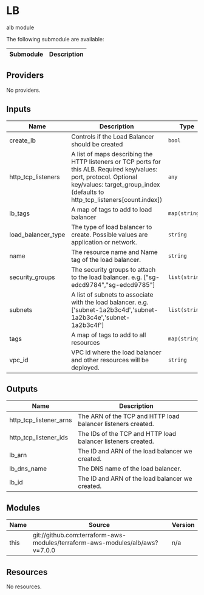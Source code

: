 # LB
alb module


The following submodule are available:

| Submodule       | Description                         |
| --------------- | ----------------------------------- |


<!-- BEGIN_TF_DOCS -->
<!-- NOTE: This section is generated by terraform-docs                      -->
<!--       Please make your changes before the `BEGIN_TF_DOCS` yaml comment -->

<!-- markdownlint-disable MD033 -->

## Providers

No providers.

## Inputs

| Name | Description | Type | Default | Required |
|------|-------------|------|---------|:--------:|
| create\_lb | Controls if the Load Balancer should be created | `bool` | `true` | no |
| http\_tcp\_listeners | A list of maps describing the HTTP listeners or TCP ports for this ALB. Required key/values: port, protocol. Optional key/values: target\_group\_index (defaults to http\_tcp\_listeners[count.index]) | `any` | ```[ { "port": 80, "protocol": "HTTP", "target_group_index": 0 } ]``` | no |
| lb\_tags | A map of tags to add to load balancer | `map(string)` | `{}` | no |
| load\_balancer\_type | The type of load balancer to create. Possible values are application or network. | `string` | `"application"` | no |
| name | The resource name and Name tag of the load balancer. | `string` | `null` | no |
| security\_groups | The security groups to attach to the load balancer. e.g. ["sg-edcd9784","sg-edcd9785"] | `list(string)` | `[]` | no |
| subnets | A list of subnets to associate with the load balancer. e.g. ['subnet-1a2b3c4d','subnet-1a2b3c4e','subnet-1a2b3c4f'] | `list(string)` | `null` | no |
| tags | A map of tags to add to all resources | `map(string)` | `{}` | no |
| vpc\_id | VPC id where the load balancer and other resources will be deployed. | `string` | `null` | no |

## Outputs

| Name | Description |
|------|-------------|
| http\_tcp\_listener\_arns | The ARN of the TCP and HTTP load balancer listeners created. |
| http\_tcp\_listener\_ids | The IDs of the TCP and HTTP load balancer listeners created. |
| lb\_arn | The ID and ARN of the load balancer we created. |
| lb\_dns\_name | The DNS name of the load balancer. |
| lb\_id | The ID and ARN of the load balancer we created. |

## Modules

| Name | Source | Version |
|------|--------|---------|
| this | git://github.com:terraform-aws-modules/terraform-aws-modules/alb/aws?v=7.0.0 | n/a |

## Resources

No resources.
<!-- END_TF_DOCS -->
